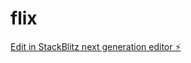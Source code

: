 # flix

[Edit in StackBlitz next generation editor ⚡️](https://stackblitz.com/~/github.com/fenice79/flix)